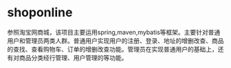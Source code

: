 shoponline
==========
参照淘宝网商城，该项目主要运用spring,maven,mybatis等框架。主要针对普通用户和管理员两类人群。普通用户实现用户的注册、登录、地址的增删改查、商品的查找、查看购物车、订单的增删改查功能。管理员在实现普通用户的基础上，还有对商品分类经行管理、用户管理的等功能。
